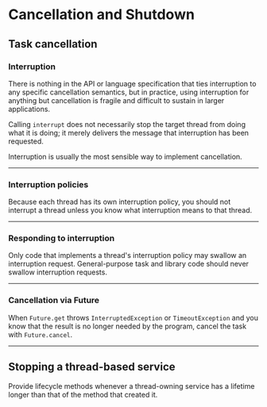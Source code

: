 # Cancellation and Shutdown

## Task cancellation

### Interruption

There is nothing in the API or language specification that ties interruption to any specific cancellation semantics, 
but in practice, using interruption for anything but cancellation is fragile and difficult to sustain in larger 
applications.

Calling `interrupt` does not necessarily stop the target thread from doing what it is doing; it merely delivers the 
message that interruption has been requested.

Interruption is usually the most sensible way to implement cancellation.

----

### Interruption policies

Because each thread has its own interruption policy, you should not interrupt a thread unless you know what 
interruption means to that thread.

----

### Responding to interruption

Only code that implements a thread's interruption policy may swallow an interruption request.
General-purpose task and library code should never swallow interruption requests.

----

### Cancellation via Future

When `Future.get` throws `InterruptedException` or `TimeoutException` and you know that the result is no longer 
needed by the program, cancel the task with `Future.cancel`.


----

## Stopping a thread-based service

Provide lifecycle methods whenever a thread-owning service has a lifetime longer than that of the 
method that created it.

